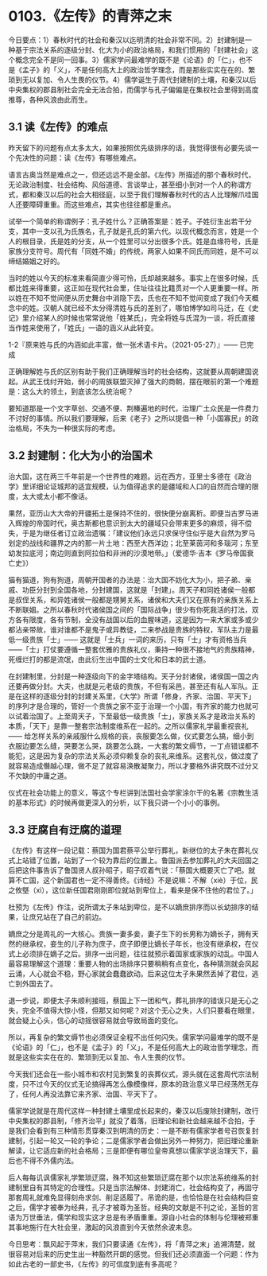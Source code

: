 # 0103.《左传》的青萍之末

今日要点：1）春秋时代的社会和秦汉以迄明清的社会非常不同。2）封建制是一种基于宗法关系的逐级分封、化大为小的政治格局，和我们惯用的「封建社会」这个概念完全不是同一回事。3）儒家学问最难学的既不是《论语》的「仁」，也不是《孟子》的「义」，不是任何高大上的政治哲学理念，而是那些实实在在的、繁琐到无以复加、令人生畏的仪节。4）儒学诞生于周代封建制的土壤，和秦汉以后中央集权的郡县制社会完全无法合拍，而儒学与孔子偏偏是在集权社会里得到高度推尊，各种风浪由此而生。

## 3.1 读《左传》的难点

昨天留下的问题有点太多太大，如果按照优先级排序的话，我觉得很有必要先谈一个先决性的问题：读《左传》有哪些难点。

语言古奥当然是难点之一，但还远远不是全部。《左传》所描述的那个春秋时代，无论政治制度、社会结构、风俗道德、言谈举止，甚至细小到对一个人的称谓方式，都和秦汉以后的社会大相径庭，以至于我们理解春秋时代的古人比理解爪哇国人还要障碍重重。而这些难点，其实也往往都是重点。

试举一个简单的称谓例子：孔子姓什么？正确答案是：姓子。子姓衍生出若干分支，其中一支以孔为氏族名，孔子就是孔氏的第六代。以现代概念而言，姓是一个人的根目录，氏是姓的分支，从一个姓里可以分出很多个氏。姓是血缘符号，氏是家族分支符号。周代有「同姓不婚」的传统，两家人如果不同氏而同姓，是不可以缔结婚姻之好的。

当时的姓以今天的标准来看简直少得可怜，氏却越来越多。事实上在很多时候，氏都比姓来得重要，这正如在现代社会里，住址往往比籍贯对一个人更重要一样。所以姓在不知不觉间便从历史舞台中消隐下去，氏也在不知不觉间变成了我们今天概念中的姓。汉朝人就已经不太分得清姓与氏的差别了，哪怕博学如司马迁，在《史记》里介绍某人的时候也常常说他「姓某氏」，完全将姓与氏混为一谈，将氏直接当作姓来使用了，「姓氏」一语的涵义从此转变。

1-2『原来姓与氏的内涵如此丰富，做一张术语卡片。（2021-05-27）』—— 已完成

正确理解姓与氏的区别有助于我们正确理解当时的社会结构，这就要从周朝建国说起。从武王伐纣开始，弱小的周族联盟灭掉了强大的商朝，摆在眼前的第一个难题是：这么大的领土，到底该怎么统治呢？

要知道那是一个文字草创、交通不便、荆榛遍地的时代，治理广土众民是一件费力不讨好的事情。所以我们要理解，后来《老子》之所以提倡一种「小国寡民」的政治格局，不失为一种很实际的考虑。

## 3.2 封建制：化大为小的治国术

治大国，这在两三千年前是一个世界性的难题。远在西方，亚里士多德在《政治学》里详细论证城邦的适宜规模，认为值得追求的是疆域和人口的自然而合理的限度，太大或太小都不像话。

果然，亚历山大大帝的开疆拓土是保持不住的，很快便分崩离析。即便当古罗马进入辉煌的帝国时代，奥古斯都也意识到太大的疆域只会带来更多的麻烦，得不偿失，于是为继任者订立政治遗嘱：「建议他们永远只求保守住似乎是大自然为罗马划定的战线和疆界之内的那一片土地：西至大西洋边；北至莱茵河和多瑙河；东至幼发拉底河；南边则直到阿拉伯和非洲的沙漠地带。」（爱德华·吉本《罗马帝国衰亡史》）

猫有猫道，狗有狗道，周朝开国者的办法是：治大国不妨化大为小，把子弟、亲戚、功臣分封到全国各地，分封建国，这就是「封建」。周天子和同姓诸侯一般都是叔侄关系，和异姓诸侯一般都是甥舅关系，诸侯和大夫们又在原有的亲族关系上不断联姻。之所以春秋时代诸侯国之间的「国际战争」很少有你死我活的打法，双方各有限度，各有节制，全没有战国以后的血腥味道，这是因为一来大家或多或少都沾亲带故，谁对谁都不是鬼子或异教徒，二来参战是贵族的特权，军队主力是最低一级贵族「士」—— 这就是「士兵」一词的来历，只有「士」才有资格当兵 ——「士」打仗要遵循一整套优雅的贵族礼仪，秉持一种很不接地气的贵族精神，死缠烂打的都是流氓，由此衍生出中国的士文化和日本的武士道。

在封建制里，分封是一种逐级向下的金字塔结构。天子分封诸侯，诸侯国一国之内还要再做分封。大夫，也就是元老级的贵族，不但有采邑，甚至还有私人军队。正是在这样的逐级分封的封建关系里，《大学》所谓「修身，齐家、治国、平天下」的序列才是合理的，管好一个贵族之家不亚于治理一个小国，有齐家的能力也就可以试着治国了。上至周天子，下至最低一级贵族「士」，家族关系才是政治关系的本质，「天下」是靠一整套宗法制度维系在一起的。之所以儒家礼学最重视丧礼 —— 给怎样关系的亲戚服什么规格的丧，丧服要怎么做，仪式要怎么搞，细小到衣服边要怎么缝，哭要怎么哭，跳要怎么跳，一大套的繁文缛节，一丁点错误都不能犯，这是因为复杂的宗法关系必须仰赖复杂的丧礼来维系。这套礼仪，做过度了就容易造成僭越心理，做不足了就容易涣散凝聚力，所以才要格外讲究既不过分又不欠缺的中庸之道。

仪式在社会功能上的意义，等这个专栏讲到法国社会学家涂尔干的名著《宗教生活的基本形式》的时候再做更深入的分析，以下我只讲一个小小的事例。

## 3.3 迂腐自有迂腐的道理

《左传》有这样一段记载：蔡国为国君蔡平公举行葬礼，新继位的太子朱在葬礼仪式上站错了位置，站到了一个较为靠后的位置上。鲁国派去参加葬礼的大夫回国之后把这件事告诉了鲁国贤人叔孙昭子，昭子叹着气说：「蔡国大概要灭亡了吧。就算不亡国，这个新国君也一定不得善终。《诗经》不是说嘛：不解（xiè）于位，民之攸墍（xì），这位新任国君刚刚即位就站到卑位上，看来是保不住他的君位了。」

杜预为《左传》作注，说所谓太子朱站到卑位，是不以嫡庶排序而以长幼排序的结果，让庶兄站在了自己的前边。

嫡庶之分是周礼的一大核心。贵族一妻多妾，妻子生下的长男称为嫡长子，拥有天然的继承权，妾生的儿子称为庶子，庶子即便比嫡长子年长，也没有继承权，在仪式上必须排在嫡子之后。排序一出问题，往往就预示着国家或家族的动乱。中国人最容易理解这个道理：重要人物的出场排序只要稍稍有点变化，各种猜测就会风起云涌，人心就会不稳，野心家就会蠢蠢欲动。后来这位太子朱果然丢掉了君位，逃亡到外国去了。

退一步说，即便太子朱顺利接班，蔡国上下一团和气，葬礼排序的错误只是无心之失，完全不值得大惊小怪，但那又如何呢？对这个无心之失，人们只要看在眼里，就会疑上心头，信心的动摇很容易就会导致局面的变化。

所以，再复杂的繁文缛节也必须保证全程不出任何闪失。儒家学问最难学的既不是《论语》的「仁」，也不是《孟子》的「义」，不是任何高大上的政治哲学理念，而就是这些实实在在的、繁琐到无以复加、令人生畏的仪节。

今天我们还会在一些小城市和农村见到繁复的丧葬仪式，源头就在这套周代宗法制度，只不过今天的仪式无论搞得再怎么像模像样，原本的政治意义早已经荡然无存了，任何人再没法靠它来齐家、治国、平天下了。

儒家学说就是在周代这样一种封建土壤里成长起来的，秦汉以后废除封建制，改行中央集权的郡县制，「修齐治平」就没了着落，旧理论和新社会越来越不合拍，于是我们会看到有三种情形贯穿秦汉到明清的历史：一是不断有儒家学者号召恢复封建制，引起一轮又一轮的争论；二是儒家学者会做出另外一种努力，把旧理论重新解读，让它适应新的社会格局；三是即便有哪位皇帝真想以儒家学说治理天下，最后也不得不外儒内法。

后人每每讥讽儒家礼学繁琐迂腐，殊不知这些繁琐迂腐在那个以宗法系统维系的封建制里自有其特定的合理性。只是当宗法解体、封建消亡，社会结构变了，再固守那套周礼就难免显得刻舟求剑、削足适履了。吊诡的是，也恰恰是在社会结构巨变之后，儒学才被奉为经典，孔子才被尊为圣哲。经典的文献是不刊之论，圣哲的言语为万世垂法，儒学和现实这才总是有矛盾重重。源自小社会的体制与伦理被郑重其事地施行在大社会里，激起的风浪直到今天依然余波未息。

今日思考：飘风起于萍末，我们只要读通《左传》，将「青萍之末」追溯清楚，就很容易对后来的历史生出一种豁然开朗的感觉。但我们还必须直面一个问题：作为如此古老的一部史书，《左传》的可信度到底有多高呢？
